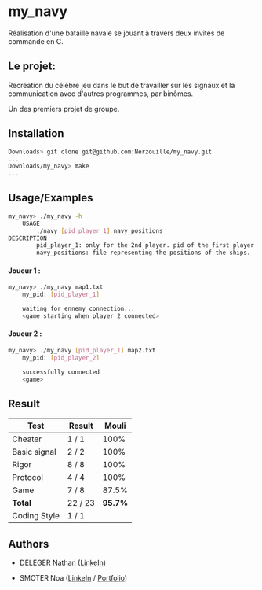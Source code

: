 
# my_navy

Réalisation d'une bataille navale se jouant à travers deux invités de commande en C.

## Le projet:

Recréation du célèbre jeu dans le but de travailler sur les signaux et la communication avec d'autres programmes, par binômes.

Un des premiers projet de groupe.



## Installation

```bash
Downloads> git clone git@github.com:Nerzouille/my_navy.git
...
Downloads/my_navy> make
...
```
    
## Usage/Examples

```bash
my_navy> ./my_navy -h
    USAGE
        ./navy [pid_player_1] navy_positions
DESCRIPTION
        pid_player_1: only for the 2nd player. pid of the first player.
        navy_positions: file representing the positions of the ships.
```
#### Joueur 1 :
```bash
my_navy> ./my_navy map1.txt
    my_pid: [pid_player_1]

    waiting for ennemy connection...
    <game starting when player 2 connected>
```
#### Joueur 2 :
```bash
my_navy> ./my_navy [pid_player_1] map2.txt
    my_pid: [pid_player_2]

    successfully connected
    <game>
```


## Result

|**Test**|**Result**|**Mouli**|
|--|--|--|
|Cheater|1 / 1|100%|
|Basic signal|2 / 2|100%|
|Rigor|8 / 8|100%|
|Protocol|4 / 4|100%|
|Game|7 / 8|87.5%|
|**__Total__**|22 / 23 |**95.7%**|
|Coding Style|1 / 1|

## Authors

- DELEGER Nathan ([LinkeIn](https://www.linkedin.com/in/nathan-deleger-0a057a2a0/))

- SMOTER Noa ([LinkeIn](https://www.github.com/nerzouille) / [Portfolio](https://nerzouille.github.io/))
